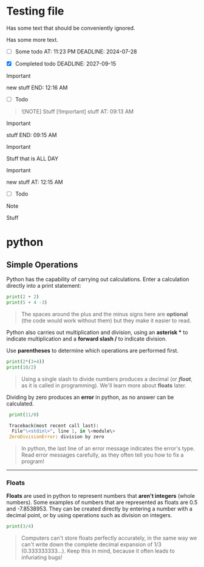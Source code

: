 # Testing file

Has some text that should be conveniently ignored.

Has some more text.

- [ ] Some todo AT: 11:23 PM DEADLINE: 2024-07-28

- [X] Completed todo DEADLINE: 2027-09-15

> [!important] 
> new stuff END: 12:16 AM
- [ ] Todo
> ![NOTE]
> Stuff
> [!Important]
> stuff AT: 09:13 AM

> [!Important]
> stuff END: 09:15 AM

> [!important] 
> Stuff that is ALL DAY

> [!important] 
> new stuff AT: 12:15 AM
- [ ] Todo
> [!NOTE]
> Stuff

# python

## Simple Operations

Python has the capability of carrying out calculations. Enter a
calculation directly into a print statement:

```py
print(2 + 2)
print(5 + 4 -3)
```

> The spaces around the plus and the minus signs here are **optional**
> (the code would work without them) but they make it easier to read.

Python also carries out multiplication and division, using an **asterisk
\*** to indicate multiplication and a **forward slash /** to indicate
division.

Use **parentheses** to determine which operations are performed first.


```py
print(2*(3+4))
print(10/2)
```


> Using a single slash to divide numbers produces a decimal (or
> ***float***, as it is called in programming). We'll learn more about
> **floats** later.

Dividing by zero produces an **error** in python, as no answer can be
calculated.


```py
 print(11/0)

 Traceback(most recent call last):
  File"\<stdin\>", line 1, in \<module\>
 ZeroDivisionError: division by zero
```


> In python, the last line of an error message indicates the error's
> type. Read error messages carefully, as they often tell you how to fix
> a program!

------------------------------------------------------------------------

### Floats

**Floats** are used in python to represent numbers that **aren't
integers** (whole numbers). Some examples of numbers that are
represented as floats are 0.5 and -7.8538953. They can be created
directly by entering a number with a decimal point, or by using
operations such as division on integers.


```py
print(3/4)
```


> Computers can't store floats perfectly accurately, in the same way we
> can't write down the complete decimal expansion of 1/3
> (0.333333333...). Keep this in mind, because it often leads to
> infuriating bugs!

